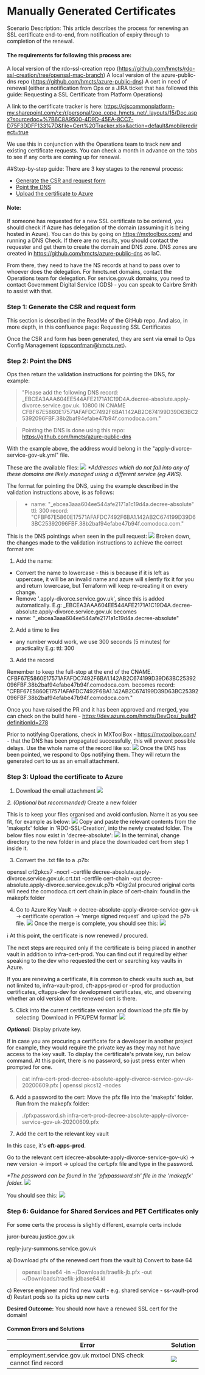 # Manually Generated Certificates


Scenario Description:
This article describes the process for renewing an SSL certificate end-to-end, from notification of expiry through to completion of the renewal.

#### The requirements for following this process are:

A local version of the rdo-ssl-creation repo (https://github.com/hmcts/rdo-ssl-creation/tree/openssl-mac-branch)
A local version of the azure-public-dns repo (https://github.com/hmcts/azure-public-dns)
A cert in need of renewal (either a notification from Ops or a JIRA ticket that has followed this guide: Requesting a SSL Certificate from Platform Operations)

A link to the certificate tracker is here: https://cjscommonplatform-my.sharepoint.com/:x:/r/personal/zoe_cope_hmcts_net/_layouts/15/Doc.aspx?sourcedoc=%7B6C8A9500-4D9D-45EA-8CC7-D75F3DDFF133%7D&file=Cert%20Tracker.xlsx&action=default&mobileredirect=true

We use this in conjunction with the Operations team to track new and existing certificate requests. You can check a month in advance on the tabs to see if any certs are coming up for renewal. 

##Step-by-step guide:
There are 3 key stages to the renewal process:

- [Generate the CSR and request form](https://github.com/hmcts/ops-runbooks/tree/master/Certificates#Step-1:-Generate-the-CSR-and-request-form)
- [Point the DNS](https://github.com/hmcts/ops-runbooks/tree/master/Certificates#Step-2:-Point-the-DNS)
- [Upload the certificate to Azure](https://github.com/hmcts/ops-runbooks/tree/master/Certificates#Step-3:-Upload-the-certificate-to-Azure)

#### Note:
If someone has requested for a new SSL certificate to be ordered, you should check if Azure has delegation of the domain (assuming it is being hosted in Azure). You can do this by going on https://mxtoolbox.com/ and running a DNS Check. If there are no results, you should contact the requester and get them to create the domain and DNS zone. DNS zones are created in https://github.com/hmcts/azure-public-dns as IaC.

From there, they need to have the NS records at hand to pass over to whoever does the delegation. For hmcts.net domains, contact the Operations team for delegation. For service.gov.uk domains, you need to contact Government Digital Service (GDS) - you can speak to Cairbre Smith to assist with that.

### Step 1: Generate the CSR and request form


This section is described in the ReadMe of the GitHub repo.
And also, in more depth, in this confluence page: Requesting SSL Certificates


Once the CSR and form has been generated, they are sent via email to Ops Config Management (opsconfman@hmcts.net).

### Step 2: Point the DNS


Ops then return the validation instructions for pointing the DNS, for example:

> "Please add the following DNS record: _EBCEA3AAA604EE544AFE2171A1C19D4A.decree-absolute.apply-divorce.service.gov.uk. 10800 IN CNAME 
CFBF67E5860E17571AFAFDC7492F6BA1.142AB2C674199D39D63BC25392096FBF.38b2baf94efabe47b94f.comodoca.com."

> Pointing the DNS is done using this repo:
https://github.com/hmcts/azure-public-dns



With the example above, the address would belong in the "apply-divorce-service-gov-uk.yml" file.

These are the available files:
![](images/envfiles.png)
_*Addresses which do not fall into any of these domains are likely managed using a different service (eg AWS)._



The format for pointing the DNS, using the example described in the validation instructions above, is as follows:

> - name: "_ebcea3aaa604ee544afe2171a1c19d4a.decree-absolute"
ttl: 300
record: "CFBF67E5860E17571AFAFDC7492F6BA1.142AB2C674199D39D63BC25392096FBF.38b2baf94efabe47b94f.comodoca.com."

This is the DNS pointings when seen in the pull request:
![](images/pullrequest.png)
Broken down, the changes made to the validation instructions to achieve the correct format are:


1. Add the name:

- Convert the name to lowercase - this is because if it is left as uppercase, it will be an invalid name and azure will silently fix it for you and return lowercase, but Terraform will keep re-creating it on every change.
- Remove '.apply-divorce.service.gov.uk', since this is added automatically.
E.g:
_EBCEA3AAA604EE544AFE2171A1C19D4A.decree-absolute.apply-divorce.service.gov.uk
becomes
- name: "_ebcea3aaa604ee544afe2171a1c19d4a.decree-absolute"

2. Add a time to live

- any number would work, we use 300 seconds (5 minutes) for practicality
E.g:
ttl: 300

3. Add the record

Remember to keep the full-stop at the end of the CNAME.
CFBF67E5860E17571AFAFDC7492F6BA1.142AB2C674199D39D63BC25392096FBF.38b2baf94efabe47b94f.comodoca.com.
becomes
record: "CFBF67E5860E17571AFAFDC7492F6BA1.142AB2C674199D39D63BC25392096FBF.38b2baf94efabe47b94f.comodoca.com."



Once you have raised the PR and it has been approved and merged, you can check on the build here - https://dev.azure.com/hmcts/DevOps/_build?definitionId=278



Prior to notifying Operations, check in MXToolBox - https://mxtoolbox.com/ - that the DNS has been propagated successfully, this will prevent possible delays. Use the whole name of the record like so:
![](images/mxtools.png)
Once the DNS has been pointed, we respond to Ops notifying them. They will return the generated cert to us as an email attachment.

### Step 3: Upload the certificate to Azure

1. Download the email attachment
![](images/attachment.png)

_2. (Optional but recommended)_ Create a new folder

This is to keep your files organised and avoid confusion. Name it as you see fit, for example as below:
![](images/newfolder.png)
Copy and paste the relevant contents from the 'makepfx' folder in 'RDO-SSL-Creation', into the newly created folder. The below files now exist in 'decree-absolute':
![](images/makepfx.png)
In the terminal, change directory to the new folder in and place the downloaded cert from step 1 inside it.

3. Convert the .txt file to a .p7b:

openssl crl2pkcs7 -nocrl -certfile decree-absolute.apply-divorce.service.gov.uk.crt.txt -certfile cert-chain -out decree-absolute.apply-divorce.service.gov.uk.p7b
*Digi2al procured original certs will need the comodoca.crt cert chain in place of cert-chain: found in the makepfx folder

4. Go to Azure Key Vault → decree-absolute-apply-divorce-service-gov-uk → certificate operation → 'merge signed request' and upload the p7b file.
![](images/keyvault.png)
Once the merge is complete, you should see this:
![](images/complete.png)

:information_source: At this point, the certificate is now renewed / procured. 

The next steps are required only if the certificate is being placed in another vault in addition to infra-cert-prod. You can find out if required by either speaking to the dev who requested the cert or searching key vaults in Azure.

If you are renewing a certificate, it is common to check vaults such as, but not limited to, infra-vault-prod, cft-apps-prod or <projectacronym>-prod for production certificates, cftapps-dev for development certificates, etc, and observing whether an old version of the renewed cert is there.

5. Click into the current certificate version and download the pfx file by selecting 'Download in PFX/PEM format'
![](images/downloadpfx.png)

_**Optional:**_ Display private key.

If in case you are procuring a certificate for a developer in another project for example, they would require the private key as they may not have access to the key vault. To display the certificate's private key, run below command. At this point, there is no password, so just press enter when prompted for one.

> cat infra-cert-prod-decree-absolute-apply-divorce-service-gov-uk-20200609.pfx | openssl pkcs12 -nodes

6. Add a password to the cert:
Move the pfx file into the 'makepfx' folder.
Run from the makepfx folder:

> ./pfxpassword.sh infra-cert-prod-decree-absolute-apply-divorce-service-gov-uk-20200609.pfx

7. Add the cert to the relevant key vault

In this case, it's **cft-apps-prod**. 

Go to the relevant cert (decree-absolute-apply-divorce-service-gov-uk) → new version → import → upload the cert.pfx file and type in the password.

_*The password can be found in the 'pfxpassword.sh' file in the 'makepfx' folder._
![](images/createcert.png)

You should see this:
![](images/success.png)


### Step 6: Guidance for Shared Services and PET Certificates only 
For some certs the process is slightly different, example certs include

juror-bureau.justice.gov.uk

reply-jury-summons.service.gov.uk

a) Download pfx of the renewed cert from the vault
b) Convert to base 64
> openssl base64 -in ~/Downloads/traefik-jb.pfx -out ~/Downloads/traefik-jdbase64.kl

c) Reverse engineer  and find new vault - e.g. shared service - ss-vault-prod
d) Restart pods so its picks up new certs

**Desired Outcome:**
You should now have a renewed SSL cert for the domain!



#### Common Errors and Solutions 

| Error | Solution | 
|-----------------|:-------------|
| employment.service.gov.uk mxtool DNS check cannot find record | ![](images/commonerror.png)  | 


